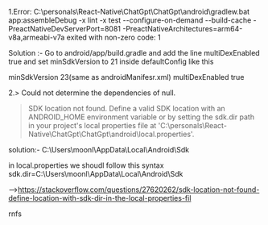 1.Error: C:\personals\React-Native\ChatGpt\ChatGpt\android\gradlew.bat app:assembleDebug -x lint -x test --configure-on-demand --build-cache -PreactNativeDevServerPort=8081 -PreactNativeArchitectures=arm64-v8a,armeabi-v7a exited with non-zero code: 1


Solution :-
Go to android/app/build.gradle and add the line multiDexEnabled true and set minSdkVersion to 21 inside defaultConfig like this


 minSdkVersion 23(same as androidManifesr.xml)
multiDexEnabled true


2.> Could not determine the dependencies of null.
   > SDK location not found. Define a valid SDK location with an ANDROID_HOME environment variable or by setting the sdk.dir path in your project's local properties file at 'C:\personals\React-Native\ChatGpt\ChatGpt\android\local.properties'.


   solution:-
   C:\Users\moonl\AppData\Local\Android\Sdk


   in local.properties we shoudl follow this syntax 
   sdk.dir=C:\\Users\\moonl\\AppData\\Local\\Android\\Sdk

   -->https://stackoverflow.com/questions/27620262/sdk-location-not-found-define-location-with-sdk-dir-in-the-local-properties-fil



   rnfs